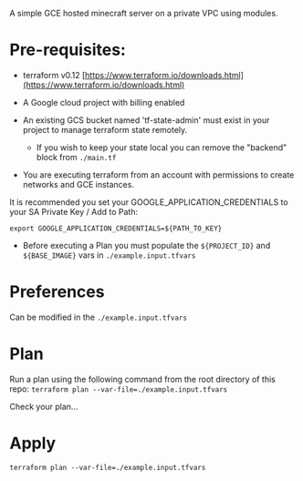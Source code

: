 A simple GCE hosted minecraft server on a private VPC using modules.

# Pre-requisites:

* terraform v0.12 [https://www.terraform.io/downloads.html](https://www.terraform.io/downloads.html)
* A Google cloud project with billing enabled
* An existing GCS bucket named 'tf-state-admin' must exist in your project to manage terraform state remotely. 
    - If you wish to keep your state local you can remove the "backend" block from `./main.tf`

* You are executing terraform from an account with permissions to create networks and GCE instances.

It is recommended you set your GOOGLE_APPLICATION_CREDENTIALS to your SA Private Key / Add to Path:

`export GOOGLE_APPLICATION_CREDENTIALS=${PATH_TO_KEY}`

* Before executing a Plan you must populate the `${PROJECT_ID}` and `${BASE_IMAGE}` vars in `./example.input.tfvars`

# Preferences
Can be modified in the `./example.input.tfvars`

# Plan
Run a plan using the following command from the root directory of this repo:
`terraform plan --var-file=./example.input.tfvars`

Check your plan...

# Apply 
`terraform plan --var-file=./example.input.tfvars`

